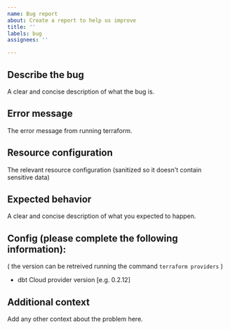 ```yaml
---
name: Bug report
about: Create a report to help us improve
title: ''
labels: bug
assignees: ''

---
```


## Describe the bug
A clear and concise description of what the bug is.

## Error message
The error message from running terraform.

## Resource configuration
The relevant resource configuration (sanitized so it doesn't contain sensitive data)

## Expected behavior
A clear and concise description of what you expected to happen.

## Config (please complete the following information):
( the version can be retreived running the command `terraform providers` )
 - dbt Cloud provider version [e.g. 0.2.12]

## Additional context
Add any other context about the problem here.
